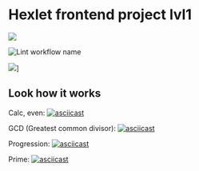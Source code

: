 # Hexlet frontend project lvl1

[![](https://api.codeclimate.com/v1/badges/a99a88d28ad37a79dbf6/maintainability)](https://codeclimate.com/github/codeclimate/codeclimate/maintainability)

![Lint workflow name](https://github.com/kryzhovnik/frontend-project-lvl1/workflows/Linter/badge.svg)

[![](https://github.com/kryzhovnik/frontend-project-lvl1/actions)](https://github.com/kryzhovnik/frontend-project-lvl1/workflows/hexlet-check/badge.svg)]

## Look how it works

Calc, even: [![asciicast](https://asciinema.org/a/IcuN1y8s2yyl1hC4P9Yq9VsE6.svg)](https://asciinema.org/a/IcuN1y8s2yyl1hC4P9Yq9VsE6)

GCD (Greatest common divisor): [![asciicast](https://asciinema.org/a/391547.svg)](https://asciinema.org/a/391547)

Progression: [![asciicast](https://asciinema.org/a/391899.svg)](https://asciinema.org/a/391899)

Prime: [![asciicast](https://asciinema.org/a/392205.svg)](https://asciinema.org/a/392205)
